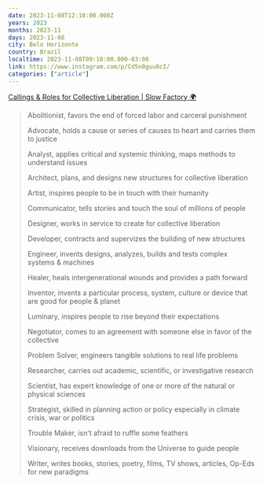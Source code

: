 ```yaml
---
date: 2023-11-08T12:10:00.000Z
years: 2023
months: 2023-11
days: 2023-11-08
city: Belo Horizonte
country: Brazil
localtime: 2023-11-08T09:10:00.000-03:00
link: https://www.instagram.com/p/Cd5n0guu8cI/
categories: ["article"]
---
```

[Callings & Roles for Collective Liberation | Slow Factory 🌍](https://www.instagram.com/p/Cd5n0guu8cI/)

> Abolitionist, favors the end of forced labor and carceral punishment
>
> Advocate, holds a cause or series of causes to heart and carries them to justice
>
> Analyst, applies critical and systemic thinking, maps methods to understand issues
>
> Architect, plans, and designs new structures for collective liberation
>
> Artist, inspires people to be in touch with their humanity
>
> Communicator, tells stories and touch the soul of millions of people
>
> Designer, works in service to create for collective liberation
>
> Developer, contracts and supervizes the building of new structures
>
> Engineer, invents designs, analyzes, builds and tests complex systems & machines
>
> Healer, heals intergenerational wounds and provides a path forward
>
> Inventor, invents a particular process, system, culture or device that are good for people & planet
>
> Luminary, inspires people to rise beyond their expectations
>
> Negotiator, comes to an agreement with someone else in favor of the collective
>
> Problem Solver, engineers tangible solutions to real life problems
>
> Researcher, carries out academic, scientific, or investigative research
>
> Scientist, has expert knowledge of one or more of the natural or physical sciences
>
> Strategist, skilled in planning action or policy especially in climate crisis, war or politics
>
> Trouble Maker, isn't afraid to ruffle some feathers
>
> Visionary, receives downloads from the Universe to guide people
>
> Writer, writes books, stories, poetry, films, TV shows, articles, Op-Eds for new paradigms
